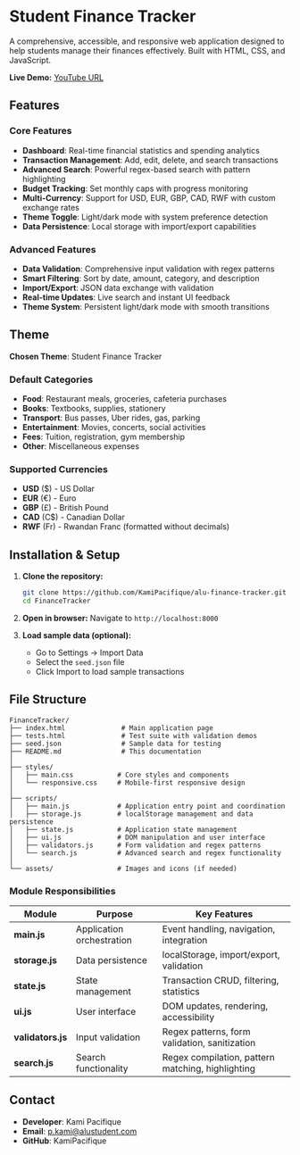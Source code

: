 #  Student Finance Tracker

A comprehensive, accessible, and responsive web application designed to help students manage their finances effectively. Built with HTML, CSS, and JavaScript.

 **Live Demo:** [YouTube URL](https://youtu.be/7yRMunOUaVU)

## Features

### Core Features
- **Dashboard**: Real-time financial statistics and spending analytics
- **Transaction Management**: Add, edit, delete, and search transactions
- **Advanced Search**: Powerful regex-based search with pattern highlighting
- **Budget Tracking**: Set monthly caps with progress monitoring
- **Multi-Currency**: Support for USD, EUR, GBP, CAD, RWF with custom exchange rates
- **Theme Toggle**: Light/dark mode with system preference detection
- **Data Persistence**: Local storage with import/export capabilities

### Advanced Features
- **Data Validation**: Comprehensive input validation with regex patterns
- **Smart Filtering**: Sort by date, amount, category, and description
- **Import/Export**: JSON data exchange with validation
- **Real-time Updates**: Live search and instant UI feedback
- **Theme System**: Persistent light/dark mode with smooth transitions

##  Theme

**Chosen Theme**: Student Finance Tracker

### Default Categories
- **Food**: Restaurant meals, groceries, cafeteria purchases
- **Books**: Textbooks, supplies, stationery
- **Transport**: Bus passes, Uber rides, gas, parking
- **Entertainment**: Movies, concerts, social activities
- **Fees**: Tuition, registration, gym membership
- **Other**: Miscellaneous expenses

### Supported Currencies
- **USD** ($) - US Dollar
- **EUR** (€) - Euro
- **GBP** (£) - British Pound
- **CAD** (C$) - Canadian Dollar
- **RWF** (Fr) - Rwandan Franc (formatted without decimals)

##  Installation & Setup

1. **Clone the repository:**
   ```bash
   git clone https://github.com/KamiPacifique/alu-finance-tracker.git
   cd FinanceTracker
   ```

2. **Open in browser:**
   Navigate to `http://localhost:8000`

3. **Load sample data (optional):**
   - Go to Settings → Import Data
   - Select the `seed.json` file
   - Click Import to load sample transactions


##  File Structure

```
FinanceTracker/
├── index.html              # Main application page
├── tests.html              # Test suite with validation demos
├── seed.json               # Sample data for testing
├── README.md               # This documentation
│
├── styles/
│   ├── main.css           # Core styles and components
│   └── responsive.css     # Mobile-first responsive design
│
├── scripts/
│   ├── main.js            # Application entry point and coordination
│   ├── storage.js         # localStorage management and data persistence
│   ├── state.js           # Application state management
│   ├── ui.js              # DOM manipulation and user interface
│   ├── validators.js      # Form validation and regex patterns
│   └── search.js          # Advanced search and regex functionality
│
└── assets/                # Images and icons (if needed)
```

### Module Responsibilities

| Module | Purpose | Key Features |
|--------|---------|--------------|
| **main.js** | Application orchestration | Event handling, navigation, integration |
| **storage.js** | Data persistence | localStorage, import/export, validation |
| **state.js** | State management | Transaction CRUD, filtering, statistics |
| **ui.js** | User interface | DOM updates, rendering, accessibility |
| **validators.js** | Input validation | Regex patterns, form validation, sanitization |
| **search.js** | Search functionality | Regex compilation, pattern matching, highlighting |

##  Contact

- **Developer**: Kami Pacifique
- **Email**: p.kami@alustudent.com  
- **GitHub**: KamiPacifique

